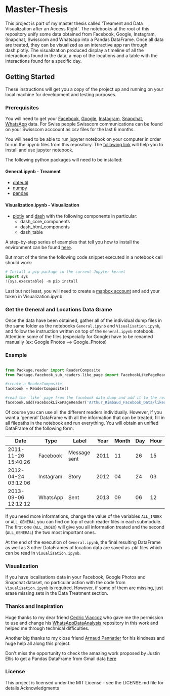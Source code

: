 # Master-Thesis

This project is part of my master thesis called 'Treament and Data Visualization after an Access Right'. The notebooks at the root of this repository unify some data obtained from 
Facebook, Google, Instagram, Snapchat, Swisscom and Whatsapp into a Pandas DataFrame. Once all data are treated, they can be visualized as an
interactive app ran through dash.plotly. The visualization produced display a timeline of all the interactions found in the data, a map of the
locations and a table with the interactions found for a specific day.

## Getting Started

These instructions will get you a copy of the project up and running on your local machine for development and testing purposes. 

### Prerequisites

You will need to get your [Facebook](https://facebook.com/help/contact/2032834846972583), [Google](https://support.google.com/accounts/answer/3024190), 
[Instagram](https://facebook.com/help/instagram/181231772500920), [Snapchat](https://support.snapchat.com/a/download-my-data),
[WhatsApp](https://faq.whatsapp.com/android/23756533/?category=5245251) data. For Swiss people Swisscom communications can be found on
your Swisscom acccount as csv files for the last 6 months. 

You will need to be able to run jupyter notebook on your computer in order to run the .ipynb files from this repository. 
The [following link](https://www.datacamp.com/community/tutorials/tutorial-jupyter-notebook) will help you to install and use jupyter
notebook.

The following python packages will need to be installed:

#### General.ipynb - Treament
* [dateutil](https://dateutil.readthedocs.io/en/stable/)
* [numpy](https://numpy.org/)
* [pandas](https://pandas.pydata.org/)


#### Visualization.ipynb - Visualization
* [plotly](https://plotly.com/python/reference/) and [dash](https://dash.plotly.com/) with the following components in particular:
  * dash_core_components
  * dash_html_components
  * dash_table

A step-by-step series of examples that tell you how to install the environment can be found 
[here](https://jakevdp.github.io/blog/2017/12/05/installing-python-packages-from-jupyter/).

But most of the time the following code snippet executed in a notebook cell should work:
```python
# Install a pip package in the current Jupyter kernel
import sys
!{sys.executable} -m pip install
```
Last but not least, you will need to create a [mapbox account](https://account.mapbox.com/auth/signup/) and add your token in 
Visualization.ipynb

### Get the General and Locations Data Grame 
Once the data have been obtained, gather all of the individual dump files in the same folder as the notebooks `General.ipynb` and `Visualisation.ipynb`, and follow the instruction written on top of the `General.ipynb` notebook.
Attention: some of the files (especially for Google) have to be renamed manually (ex: Google Photos --> Google_Photos)

### Example

```python

from Package.reader import ReaderComposite
from Package.facebook_sub_readers.like_page import FacebookLikePageReader

#create a ReaderComposite
facebook = ReaderComposite()

#read the `like` page from the facebook data dump and add it to the reader
facebook.add(FacebookLikePageReader('Arthur_Rimbaud_Facebook_Data/likes_and_reactions/pages.json'))

```
Of course you can use all the different readers individually. However, if you want a 'general' DataFrame with all the information that can be treated,
fill in all filepaths in the notebook and run everything. You will obtain an unified DataFrame of the following form: 

Date                | Type     | Label        | Year | Month | Day | Hour
--------------------| ---------|--------------|------|-------|-----|-----
2011-11-26 15:40:26 | Facebook | Message sent | 2011 | 11 | 26 | 15
2012-04-24 03:12:06 | Instagram| Story        | 2012 | 04 | 24 | 03
2013-09-06 12:12:12 | WhatsApp | Sent         | 2013 | 09 | 06 | 12

If you need more informations, change the value of the variables `ALL_INDEX` or `ALL_GENERAL` you can find on top of each reader files in each  submodule. The first one (`ALL_INDEX`) will give you all information treated and the second (`ALL_GENERAL`)
the two most important ones.

At the end of the execution of `General.ipynb`, the final resulting DataFrame as well as 3 other DataFrames of location data are saved as .pkl files which can be read in `Visualisation.ipynb`. 

### Visualization 

If you have localisations data in your Facebook, Google Photos and Snapchat dataset, no particular action with the code from `Visualisation.ipynb` is required. However, if some of them are missing, just erase
missing sets in the Data Treatment section. 

### Thanks and Inspiration 
Huge thanks to my dear friend [Cedric Viaccoz](https://github.com/cedricviaccoz) who gave me the permission to use and change his 
[WhatsAppDataAnalysis](https://github.com/cedricviaccoz/WhatsAppDataAnalysis) repository in this work and helped me through technical 
difficulties.

Another big thanks to my close friend [Arnaud Pannatier](https://github.com/ArnaudPannatier) for his kindness and huge help all along
this project.

Don't miss the opportunity to check the amazing work proposed by Justin Ellis to get a Pandas DataFrame from Gmail data 
[here](https://jellis18.github.io/post/2018-01-17-mail-analysis/)


### License

This project is licensed under the MIT License - see the LICENSE.md file for details
Acknowledgments
